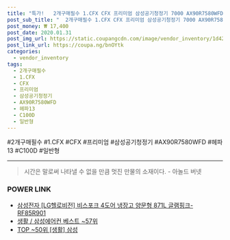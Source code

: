 ```yaml
--- 
title: "특가!   2개구매필수 1.CFX CFX 프리미엄 삼성공기청정기 7000 AX90R7580WFD 헤파13 필터 일반형 C100D 2T..." 
post_sub_title: "  2개구매필수 1.CFX CFX 프리미엄 삼성공기청정기 7000 AX90R7580WFD 헤파13 필터 일반형 C100D 2TBA 블루스카이 삼성전자" 
post_money: ₩ 17,400 
post_date: 2020.01.31 
post_img_url: https://static.coupangcdn.com/image/vendor_inventory/1d42/bbe0c731ad6ae22fd24cdbdea7fd3ffb442130a8937b57559606c8d8d9c7.jpg 
post_link_url: https://coupa.ng/bnOYtk 
categories: 
  - vendor_inventory 
tags: 
  - 2개구매필수 
  - 1.CFX 
  - CFX 
  - 프리미엄 
  - 삼성공기청정기 
  - AX90R7580WFD 
  - 헤파13 
  - C100D 
  - 일반형 
--- 
```

  #2개구매필수 #1.CFX #CFX #프리미엄 #삼성공기청정기 #AX90R7580WFD #헤파13 #C100D #일반형 
<hr> 

> 시간은 말로써 나타낼 수 없을 만큼 멋진 만물의 소재이다. - 아놀드 버넷 


### POWER LINK

* <a href="https://blog.naver.com/fasyy4321/221785665260" target="_blank">삼성전자 [LG헬로비전] 비스포크 4도어 냉장고 양문형 871L 글램핑크- RF85R901</a>
* <a href="https://blog.naver.com/santokki14/221779829629" target="_blank">생활 / 삼성에어컨 베스트 ~57위</a>
* <a href="https://blog.naver.com/fasyy4321/221781598396" target="_blank"> TOP ~50위 [생활] 삼성</a>
